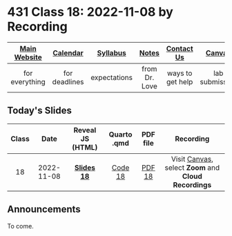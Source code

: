 # 431 Class 18: 2022-11-08 by Recording

[Main Website](https://thomaselove.github.io/431-2022/) | [Calendar](https://thomaselove.github.io/431-2022/calendar.html) | [Syllabus](https://thomaselove.github.io/431-syllabus-2022/) | [Notes](https://thomaselove.github.io/431-notes/) | [Contact Us](https://thomaselove.github.io/431-2022/contact.html) | [Canvas](https://canvas.case.edu) | [Data and Code](https://github.com/THOMASELOVE/431-data)
:-----------: | :--------------: | :----------: | :---------: | :-------------: | :-----------: | :------------:
for everything | for deadlines | expectations | from Dr. Love | ways to get help | lab submission | for downloads

## Today's Slides

Class | Date | Reveal JS (HTML) | Quarto .qmd | PDF file | Recording
:---: | :--------: | :------: | :------: | :--------: | :-------------:
18 | 2022-11-08 | **[Slides 18](https://thomaselove.github.io/431-slides-2022/class18.html)** | [Code 18](https://thomaselove.github.io/431-slides-2022/class18.qmd) | [PDF 18](431%20Class%2018.pdf) | Visit [Canvas](https://canvas.case.edu/), select **Zoom** and **Cloud Recordings**

## Announcements

To come.
